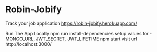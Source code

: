 # Robin-Jobify
Track your job application 
https://robin-jobify.herokuapp.com/

Run The App Locally
npm run install-dependencies
setup values for - MONGO_URL, JWT_SECRET, JWT_LIFETIME
npm start
visit url http://localhost:3000/
